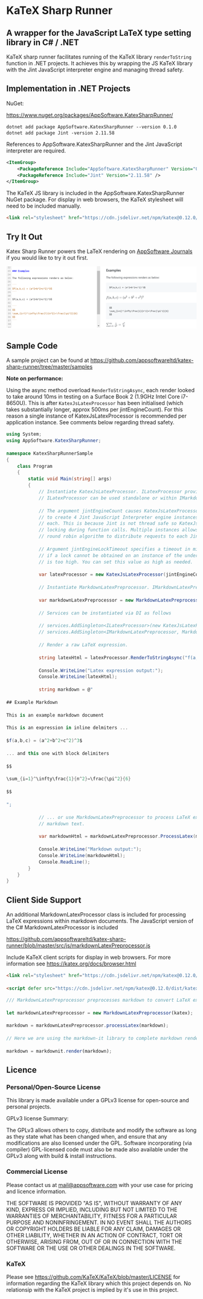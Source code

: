 # KaTeX Sharp Runner

## A wrapper for the JavaScript LaTeX type setting library in C# / .NET

KaTeX sharp runner facilitates running of the KaTeX library `renderToString` function in .NET projects. It achieves this by wrapping the JS KaTeX library with the Jint JavaScript interpreter engine and managing thread safety.

## Implementation in .NET Projects

NuGet:

https://www.nuget.org/packages/AppSoftware.KatexSharpRunner/

```
dotnet add package AppSoftware.KatexSharpRunner --version 0.1.0
dotnet add package Jint -version 2.11.58
```

References to AppSoftware.KatexSharpRunner and the Jint JavaScript interpreter are required. 

```xml
<ItemGroup>
    <PackageReference Include="AppSoftware.KatexSharpRunner" Version="0.1.0" />
    <PackageReference Include="Jint" Version="2.11.58" />
</ItemGroup>
```

The KaTeX JS library is included in the AppSoftware.KatexSharpRunner NuGet package. For display in web browsers, the KaTeX stylesheet will need to be included manually.

```html
<link rel="stylesheet" href="https://cdn.jsdelivr.net/npm/katex@0.12.0/dist/katex.min.css" integrity="sha384-AfEj0r4/OFrOo5t7NnNe46zW/tFgW6x/bCJG8FqQCEo3+Aro6EYUG4+cU+KJWu/X" crossorigin="anonymous">

```

## Try It Out

Katex Sharp Runner powers the LaTeX rendering on [AppSoftware Journals](https://journals.appsoftware.com/choose-plan) if you would like to try it out first.

![KaTeX rendering example on AppSoftware Journals](https://raw.githubusercontent.com/appsoftwareltd/katex-sharp-runner/master/resources/katex_render_example_as_journals.png)

## Sample Code

A sample project can be found at https://github.com/appsoftwareltd/katex-sharp-runner/tree/master/samples

**Note on performance:**

Using the async method overload `RenderToStringAsync`, each render looked to take around 10ms in testing
on a Surface Book 2 (1.9GHz Intel Core i7-8650U). This is after `KatexJsLatexProcessor` has been initialised
(which takes substantially longer, approx 500ms per jintEngineCount). For this reason a single instance
of KatexJsLatexProcessor is recommended per application instance. See comments below regarding thread safety.

```csharp
using System;
using AppSoftware.KatexSharpRunner;

namespace KatexSharpRunnerSample
{
    class Program
    {
        static void Main(string[] args)
        {
            // Instantiate KatexJsLatexProcessor. ILatexProcessor provides parsing for raw LaTeX strings.
            // ILatexProcessor can be used standalone or within IMarkdownLatexPreprocessor

            // The argument jintEngineCount causes KatexJsLatexProcessor
            // to create 4 Jint JavaScript Interpreter engine instances and load the KaTeX JS library into
            // each. This is because Jint is not thread safe so KatexJsLatexProcessor manages thread safety 
            // locking during function calls. Multiple instances allows for concurrent processing using a
            // round robin algorithm to distribute requests to each Jint engine.

            // Argument jintEngineLockTimeout specifies a timeout in milliseconds after which an exception will be thrown
            // if a lock cannot be obtained on an instance of the underlying Jint engine if the load on KatexJsLatexProcessor
            // is too high. You can set this value as high as needed.

            var latexProcessor = new KatexJsLatexProcessor(jintEngineCount: 4, jintEngineLockTimeout: 2000);

            // Instantiate MarkdownLatexPreprocessor. IMarkdownLatexPreprocessor provides parsing for LaTeX strings in markdown text.

            var markdownLatexPreprocessor = new MarkdownLatexPreprocessor(latexProcessor);

            // Services can be instantiated via DI as follows

            // services.AddSingleton<ILatexProcessor>(new KatexJsLatexProcessor(4, 2000));
            // services.AddSingleton<IMarkdownLatexPreprocessor, MarkdownLatexPreprocessor>();

            // Render a raw LaTeX expression. 

            string latexHtml = latexProcessor.RenderToStringAsync("f(a,b,c) = (a^2+b^2+c^2)^3").Result;

            Console.WriteLine("Latex expression output:");
            Console.WriteLine(latexHtml);

            string markdown = @"

## Example Markdown

This is an example markdown document

This is an expression in inline delmiters ...

$f(a,b,c) = (a^2+b^2+c^2)^3$

... and this one with block delimiters

$$

\sum_{i=1}^\infty\frac{1}{n^2}=\frac{\pi^2}{6}

$$

";

            // ... or use MarkdownLatexPreprocessor to process LaTeX expressions within
            // markdown text. 

            var markdownHtml = markdownLatexPreprocessor.ProcessLatex(markdown);

            Console.WriteLine("Markdown output:");
            Console.WriteLine(markdownHtml);
            Console.ReadLine();
        }
    }
}
```

## Client Side Support

An additional MarkdownLatexProcessor class is included for processing LaTeX expressions within markdown documents. The JavaScript version of the C# MarkdownLatexProcessor is included 

https://github.com/appsoftwareltd/katex-sharp-runner/blob/master/src/js/markdownLatexPreprocessor.js

Include KaTeX client scripts for display in web browsers. For more information see https://katex.org/docs/browser.html


```html
<link rel="stylesheet" href="https://cdn.jsdelivr.net/npm/katex@0.12.0/dist/katex.min.css" integrity="sha384-AfEj0r4/OFrOo5t7NnNe46zW/tFgW6x/bCJG8FqQCEo3+Aro6EYUG4+cU+KJWu/X" crossorigin="anonymous">

<script defer src="https://cdn.jsdelivr.net/npm/katex@0.12.0/dist/katex.min.js" integrity="sha384-g7c+Jr9ZivxKLnZTDUhnkOnsh30B4H0rpLUpJ4jAIKs4fnJI+sEnkvrMWph2EDg4" crossorigin="anonymous"></script>

```

```js
/// MarkdownLatexPreprocessor preprocesses markdown to convert LaTeX expressions to HTML before handing off to a markdown rendering library.

let markdownLatexPreprocessor = new MarkdownLatexPreprocessor(katex);

markdown = markdownLatexPreprocessor.processLatex(markdown);

// Here we are using the markdown-it library to complete markdown rendering. https://github.com/markdown-it/markdown-it

markdown = markdownit.render(markdown);

```

## Licence

### Personal/Open-Source License

This library is made available under a GPLv3 license for open-source and personal projects.

GPLv3 license Summary:

The GPLv3 allows others to copy, distribute and modify the software as long as they state what has been changed when, and ensure that any modifications are also licensed under the GPL. Software incorporating (via compiler) GPL-licensed code must also be made also available under the GPLv3 along with build & install instructions.

### Commercial License

Please contact us at mail@appsoftware.com with your use case for pricing and licence information.

THE SOFTWARE IS PROVIDED "AS IS", WITHOUT WARRANTY OF ANY KIND, EXPRESS OR
IMPLIED, INCLUDING BUT NOT LIMITED TO THE WARRANTIES OF MERCHANTABILITY,
FITNESS FOR A PARTICULAR PURPOSE AND NONINFRINGEMENT. IN NO EVENT SHALL THE
AUTHORS OR COPYRIGHT HOLDERS BE LIABLE FOR ANY CLAIM, DAMAGES OR OTHER
LIABILITY, WHETHER IN AN ACTION OF CONTRACT, TORT OR OTHERWISE, ARISING FROM,
OUT OF OR IN CONNECTION WITH THE SOFTWARE OR THE USE OR OTHER DEALINGS IN THE
SOFTWARE.

### KaTeX

Please see https://github.com/KaTeX/KaTeX/blob/master/LICENSE for information regarding the KaTeX library which this project depends on. No relationsip with the KaTeX project is implied by it's use in this project.
